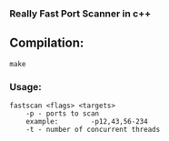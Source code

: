 ### Really Fast Port Scanner in c++

## Compilation:
```
make
```

### Usage:
```
fastscan <flags> <targets>
    -p - ports to scan
    example:        -p12,43,56-234
    -t - number of concurrent threads
```

